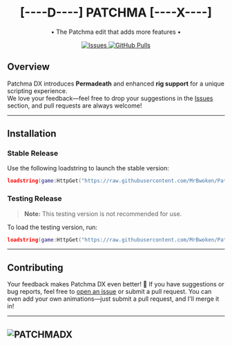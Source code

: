 
<h1 align="center">[----D----] PATCHMA [----X----]</h2>
<p align="center">• The Patchma edit that adds more features •</p>
<p align="center">
	<a href="https://github.com/Toon-arch/bat2exe/issues">
		<img alt="Issues" src="https://img.shields.io/github/issues/MrBwoken/PatchmaDX?color=0088ff"/>
	</a>
	<a href="https://github.com/Toon-arch/bat2exe/pulls">
		<img alt="GitHub Pulls" src="https://img.shields.io/github/issues-pr/MrBwoken/PatchmaDX?color=0088ff"/>
	</a>
</p>

## Overview

Patchma DX introduces **Permadeath** and enhanced **rig support** for a unique scripting experience.  
We love your feedback—feel free to drop your suggestions in the [Issues](https://github.com/MrBwoken/PatchmaDX/issues) section, and pull requests are always welcome!

---

## Installation

### Stable Release

Use the following loadstring to launch the stable version:

```lua
loadstring(game:HttpGet("https://raw.githubusercontent.com/MrBwoken/PatchmaDX/refs/heads/main/PatchmaDX.lua"))()
```

### Testing Release

> **Note:** This testing version is not recommended for use.

To load the testing version, run:

```lua
loadstring(game:HttpGet("https://raw.githubusercontent.com/MrBwoken/PatchmaDX/refs/heads/PatchmaDX-TESTING/PatchmaDX.lua"))()
```

---

## Contributing

Your feedback makes Patchma DX even better! 🚀 If you have suggestions or bug reports, feel free to [open an issue](https://github.com/MrBwoken/PatchmaDX/issues) or submit a pull request. You can even add your own animations—just submit a pull request, and I'll merge it in!

---
![PATCHMADX](https://github.com/user-attachments/assets/42e11dd6-8e37-4503-bcbd-e41401fd49a2)
---
